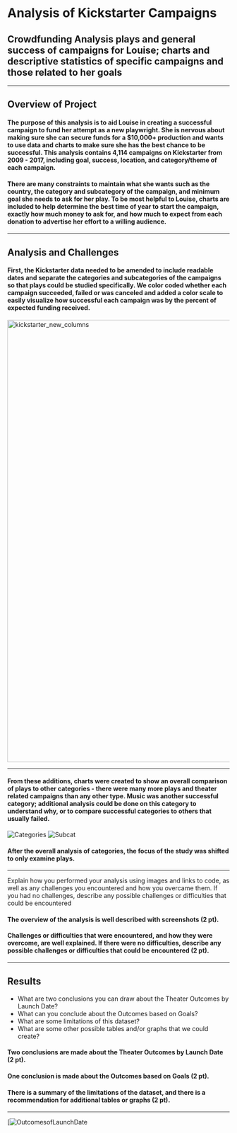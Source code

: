 # Analysis of Kickstarter Campaigns
## Crowdfunding Analysis plays and general success of campaigns for Louise; charts and descriptive statistics of specific campaigns and those related to her goals
---
## Overview of Project
#### The purpose of this analysis is to aid Louise in creating a successful campaign to fund her attempt as a new playwright. She is nervous about making sure she can secure funds for a $10,000+ production and wants to use data and charts to make sure she has the best chance to be successful. This analysis contains 4,114 campaigns on Kickstarter from 2009 - 2017, including goal, success, location, and category/theme of each campaign.  
#### There are many constraints to maintain what she wants such as the country, the category and subcategory of the campaign, and minimum goal she needs to ask for her play.  To be most helpful to Louise, charts are included to help determine the best time of year to start the campaign, exactly how much money to ask for, and how much to expect from each donation to advertise her effort to a willing audience. 
---
## Analysis and Challenges
#### First, the Kickstarter data needed to be amended to include readable dates and separate the categories and subcategories of the campaigns so that  plays could be studied specifically. We color coded whether each campaign succeeded, failed or was canceled and added a color scale to easily visualize how successful each campaign was by the percent of expected funding received. 
<img width="1000" alt="kickstarter_new_columns" src="https://user-images.githubusercontent.com/103595718/165821518-b681f8ac-89d3-4dd6-9087-53d264de5f1a.png">

---
#### From these additions, charts were created to show an overall comparison of plays to other categories - there were many more plays and theater related campaigns than any other type. Music was another successful category; additional analysis could be done on this category to understand why, or to compare successful categories to others that usually failed. 

![Categories](https://user-images.githubusercontent.com/103595718/165827620-b36a39ea-a801-4ce4-a2ac-d29fb527a685.png)
![Subcat](https://user-images.githubusercontent.com/103595718/165828133-0bbb8af0-73bf-43ef-9c8c-addfe3fabe23.png)

#### After the overall analysis of categories, the focus of the study was shifted to only examine plays. 
---


Explain how you performed your analysis using images and links to code, as well as any challenges you encountered and how you overcame them. If you had no challenges, describe any possible challenges or difficulties that could be encountered
#### The overview of the analysis is well described with screenshots (2 pt).
#### Challenges or difficulties that were encountered, and how they were overcome, are well explained. If there were no difficulties, describe any possible challenges or difficulties that could be encountered (2 pt).
---

## Results
* What are two conclusions you can draw about the Theater Outcomes by Launch Date?
* What can you conclude about the Outcomes based on Goals?
* What are some limitations of this dataset?
* What are some other possible tables and/or graphs that we could create?
#### Two conclusions are made about the Theater Outcomes by Launch Date (2 pt).
#### One conclusion is made about the Outcomes based on Goals (2 pt).
#### There is a summary of the limitations of the dataset, and there is a recommendation for additional tables or graphs (2 pt).
---


[![OutcomesofLaunchDate](https://user-images.githubusercontent.com/103595718/165401239-1829f419-9ef9-4ed2-a159-e63be83f636a.png)



